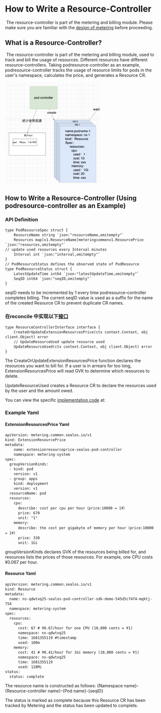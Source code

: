 # How to Write a Resource-Controller

​    The resource-controller is part of the metering and billing module. Please make sure you are familiar with the [design of metering](/proposal/design/zh/metering%E8%AE%BE%E8%AE%A1.md) before proceeding.

## What is a Resource-Controller?

​    The resource-controller is part of the metering and billing module, used to track and bill the usage of resources. Different resources have different resource-controllers. Taking podresource-controller as an example, podresource-controller tracks the usage of resource limits for pods in the user's namespace, calculates the price, and generates a Resource CR.

<img src="/proposal/img/metering-proposal-3.png" style="zoom:33%;" />

## How to Write a Resource-Controller (Using podresource-controller as an Example)



### API Definition

```
type PodResourceSpec struct {
    ResourceName string `json:"resourceName,omitempty"`
    Resources map[v1.ResourceName]meteringcommonv1.ResourcePrice `json:"resources,omitempty"`
// update used resources every Interval minutes
    Interval int `json:"interval,omitempty"`
}
// PodResourceStatus defines the observed state of PodResource
type PodResourceStatus struct {
    LatestUpdateTime int64 `json:"latestUpdateTime,omitempty"`
    SeqID int64 `json:"seqID,omitempty"`
}
```

seqID needs to be incremented by 1 every time podresource-controller completes billing. The current seqID value is used as a suffix for the name of the created Resource CR to prevent duplicate CR names.

### 在reconcile 中实现以下[接口](/pkg/metering/interface.go)


```
type ResourceControllerInterface interface {
    CreateOrUpdateExtensionResourcesPrice(ctx context.Context, obj client.Object) error
    // UpdateResourceUsed update resource used
    UpdateResourceUsed(ctx context.Context, obj client.Object) error
}
```

The CreateOrUpdateExtensionResourcesPrice function declares the resources you want to bill for. If a user is in arrears for too long, ExtensionResourcesPrice will read GVK to determine which resources to delete.

UpdateResourceUsed creates a Resource CR to declare the resources used by the user and the amount owed.

You can view the specific [implementation code](/controllers/metering/controllers/podresource_controller.go) at:



### Example Yaml

#### ExtensionResourcesPrice Yaml

```
apiVersion: metering.common.sealos.io/v1
kind: ExtensionResourcePrice
metadata:
    name: extensionresourceprice-sealos-pod-controller
    namespace: metering-system
spec:
  groupVersionKinds:
  - kind: pod
    version: v1
  - group: apps
    kind: deployment
    version: v1
  resourceName: pod
  resources:
    cpu:
      describe: cost per cpu per hour（price:10000 = 1¥）
      price: 670
      unit: "1"
    memory:
      describe: the cost per gigabyte of memory per hour（price:10000 = 1¥）
      price: 330
      unit: 1Gi
```

groupVersionKinds declares GVK of the resources being billed for, and resources lists the prices of those resources. For example, one CPU costs ¥0.067 per hour.

#### Resource Yaml

```
apiVersion: metering.common.sealos.io/v1
kind: Resource
metadata:
  name: ns-qdwtxq25-sealos-pod-controller-sdk-demo-545d5c74f4-mqktj-754
  namespace: metering-system
spec:
  resources:
    cpu:
      cost: 67 # ¥0.67/hour for one CPU (10,000 cents = ¥1)
      namespace: ns-qdwtxq25
      time: 1681355119 #timestamp
      used: 100m
    memory:
      cost: 41 # ¥0.41/hour for 1Gi memory (10,000 cents = ¥1)
      namespace: ns-qdwtxq25
      time: 1681355119
      used: 128Mi
status:
  status: complete
```

The resource name is constructed as follows: {Namespace name}-{Resource-controller name}-{Pod name}-{seqID}

The status is marked as complete because this Resource CR has been tracked by Metering and the status has been updated to complete.
